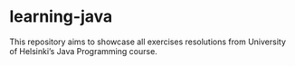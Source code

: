 # learning-java
This repository aims to showcase all exercises resolutions from University of Helsinki’s Java Programming course. 
